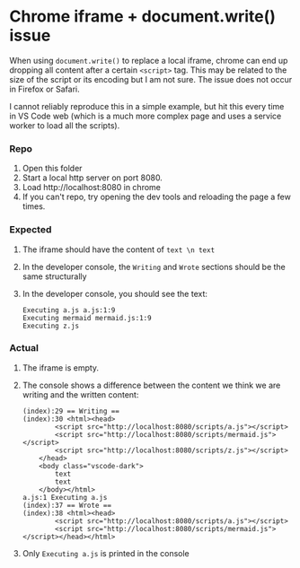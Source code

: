 # Chrome iframe + document.write() issue

When using `document.write()` to replace a local iframe, chrome can end up dropping all content after a certain `<script>` tag. This may be related to the size of the script or its encoding but I am not sure. The issue does not occur in Firefox or Safari.

I cannot reliably reproduce this in a simple example, but hit this every time in VS Code web (which is a much more complex page and uses a service worker to load all the scripts).

### Repo

1. Open this folder
1. Start a local http server on port 8080.
1. Load http://localhost:8080 in chrome
1. If you can't repo, try opening the dev tools and reloading the page a few times.

### Expected
1. The iframe should have the content of `text \n text`
1. In the developer console, the `Writing` and `Wrote` sections should be the same structurally
1. In the developer console, you should see the text:

    ```
    Executing a.js a.js:1:9
    Executing mermaid mermaid.js:1:9
    Executing z.js
    ```

### Actual
1. The iframe is empty.

1. The console shows a difference between the content we think we are writing and the written content:

    ```
    (index):29 == Writing ==
    (index):30 <html><head>
            <script src="http://localhost:8080/scripts/a.js"></script>
            <script src="http://localhost:8080/scripts/mermaid.js"></script> 
            <script src="http://localhost:8080/scripts/z.js"></script>
        </head>
        <body class="vscode-dark">
            text
            text
        </body></html>
    a.js:1 Executing a.js
    (index):37 == Wrote ==
    (index):38 <html><head>
            <script src="http://localhost:8080/scripts/a.js"></script>
            <script src="http://localhost:8080/scripts/mermaid.js"></script></head></html>
    ```

1. Only `Executing a.js` is printed in the console